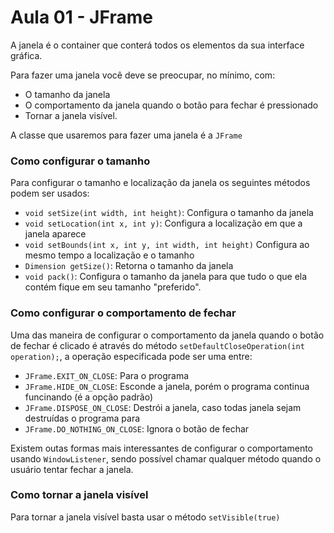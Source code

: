 # Aula 01 - JFrame

A janela é o container que conterá todos os elementos da sua interface gráfica.

Para fazer uma janela você deve se preocupar, no mínimo, com:
 - O tamanho da janela
 - O comportamento da janela quando o botão para fechar é pressionado
 - Tornar a janela visível.

A classe que usaremos para fazer uma janela é a `JFrame`

### Como configurar o tamanho

Para configurar o tamanho e localização da janela os seguintes métodos podem ser usados:
 - `void setSize(int width, int height)`: Configura o tamanho da janela
 - `void setLocation(int x, int y)`: Configura a localização em que a janela aparece
 - `void setBounds(int x, int y, int width, int height)` Configura ao mesmo tempo a localização e o tamanho
 - `Dimension getSize()`: Retorna o tamanho da janela
 - `void pack()`: Configura o tamanho da janela para que tudo o que ela contém fique em seu tamanho "preferido".

### Como configurar o comportamento de fechar

Uma das maneira de configurar o comportamento da janela quando o botão de fechar é clicado é através do método `setDefaultCloseOperation(int operation);`, a operação especificada pode ser uma entre:
 - `JFrame.EXIT_ON_CLOSE`: Para o programa
 - `JFrame.HIDE_ON_CLOSE`: Esconde a janela, porém o programa continua funcinando (é a opção padrão)
 - `JFrame.DISPOSE_ON_CLOSE`: Destrói a janela, caso todas janela sejam destruídas o programa para
 - `JFrame.DO_NOTHING_ON_CLOSE`: Ignora o botão de fechar

Existem outas formas mais interessantes de configurar o comportamento usando `WindowListener`, sendo possível chamar qualquer método quando o usuário tentar fechar a janela.

### Como tornar a janela visível

Para tornar a janela visível basta usar o método `setVisible(true)`
